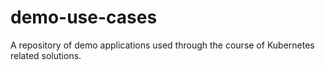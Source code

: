 # demo-use-cases
A repository of demo applications used through the course of Kubernetes related solutions.
